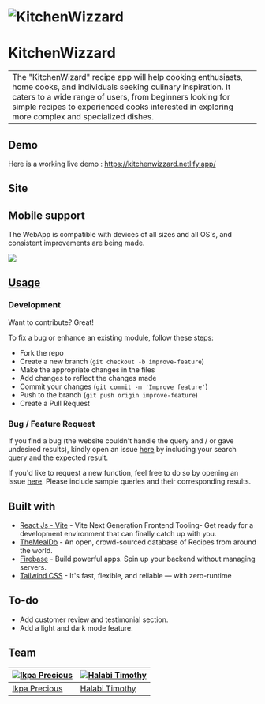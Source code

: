 # ![KitchenWizzard](https://github.com/Masterprecie/KitchenWizard/tree/dev/src/assets/kwv.png)
# KitchenWizzard
<table>
<tr>
<td>
The "KitchenWizard" recipe app will help cooking enthusiasts, home cooks, and individuals seeking culinary inspiration. It caters to a wide range of users, from beginners looking for simple recipes to experienced cooks interested in exploring more complex and specialized dishes. 
</td>
</tr>
</table>


## Demo
Here is a working live demo :  https://kitchenwizzard.netlify.app/


## Site


## Mobile support
The WebApp is compatible with devices of all sizes and all OS's, and consistent improvements are being made.

![](https://github.com/Masterprecie/KitchenWizard/tree/dev/src/assets/kmv.png)




## [Usage](https://kitchenwizzard.netlify.app/) 

### Development
Want to contribute? Great!

To fix a bug or enhance an existing module, follow these steps:

- Fork the repo
- Create a new branch (`git checkout -b improve-feature`)
- Make the appropriate changes in the files
- Add changes to reflect the changes made
- Commit your changes (`git commit -m 'Improve feature'`)
- Push to the branch (`git push origin improve-feature`)
- Create a Pull Request 

### Bug / Feature Request

If you find a bug (the website couldn't handle the query and / or gave undesired results), kindly open an issue [here](https://github.com/Masterprecie/KitchenWizzard/issues/new) by including your search query and the expected result.

If you'd like to request a new function, feel free to do so by opening an issue [here](https://github.com/Masterprecie/KitchenWizzard/issues/new). Please include sample queries and their corresponding results.


## Built with 

- [React Js - Vite](https://vitejs.dev/) - Vite Next Generation Frontend Tooling- Get ready for a development environment that can finally catch up with you.
- [TheMealDb](https://www.themealdb.com/) - An open, crowd-sourced database of Recipes from around the world.
- [Firebase](https://firebase.google.com/docs) - Build powerful apps. Spin up your backend without managing servers.
- [Tailwind CSS](https://tailwindcss.com/docs/installation) - It's fast, flexible, and reliable — with zero-runtime


## To-do
- Add customer review and testimonial section.
- Add a light and dark mode feature.

## Team

[![Ikpa Precious](https://github.com/Masterprecie/KitchenWizard/tree/dev/src/assets/DP8.png)](https://github.com/Masterprecie)  | [![Halabi Timothy](https://github.com/Masterprecie/KitchenWizard/tree/dev/src/assets/tim.jpg)](https://github.com/Halabitimoty)
---|---
[Ikpa Precious ](https://github.com/Masterprecie) |[Halabi Timothy](https://github.com/Halabitimoty)



